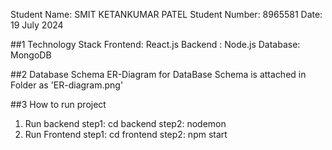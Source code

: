 Student Name: SMIT KETANKUMAR PATEL
Student Number: 8965581
Date: 19 July 2024

##1 Technology Stack
Frontend: React.js
Backend : Node.js
Database: MongoDB

##2 Database Schema
ER-Diagram for DataBase Schema is attached in Folder as 'ER-diagram.png'

##3 How to run project
1. Run backend
    step1: cd backend
    step2: nodemon
2. Run Frontend
    step1: cd frontend
    step2: npm start
